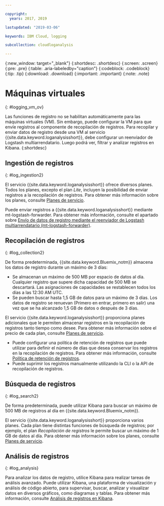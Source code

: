 ```yaml
---

copyright:
  years: 2017, 2019

lastupdated: "2019-03-06"

keywords: IBM Cloud, logging

subcollection: cloudloganalysis

---
```


{:new_window: target="_blank"}
{:shortdesc: .shortdesc}
{:screen: .screen}
{:pre: .pre}
{:table: .aria-labeledby="caption"}
{:codeblock: .codeblock}
{:tip: .tip}
{:download: .download}
{:important: .important}
{:note: .note}

# Máquinas virtuales
{: #logging_vm_ov}

Las funciones de registro no se habilitan automáticamente para las máquinas virtuales (VM). Sin embargo, puede configurar la VM para que envíe registros al componente de recopilación de registros. Para recopilar y enviar datos de registro desde una VM al servicio {{site.data.keyword.loganalysisshort}}, debe configurar un reenviador de Logstash multiarrendatario. Luego podrá ver, filtrar y analizar registros en Kibana.
{:shortdesc}


## Ingestión de registros
{: #log_ingestion2}

El servicio {{site.data.keyword.loganalysisshort}} ofrece diversos planes. Todos los planes, excepto el plan *Lite*, incluyen la posibilidad de enviar registros a la recopilación de registros. Para obtener más información sobre los planes, consulte [Planes de servicio](/docs/services/CloudLogAnalysis?topic=cloudloganalysis-log_analysis_ov#plans).

Puede enviar registros a {{site.data.keyword.loganalysisshort}} mediante mt-logstash-forwarder. Para obtener más información, consulte el apartado sobre [Envío de datos de registro mediante el reenviador de Logstash multiarrendatario (mt-logstash-forwarder)](/docs/services/CloudLogAnalysis/how-to/send-data?topic=cloudloganalysis-send_data_mt#send_data_mt).


## Recopilación de registros
{: #log_collection2}

De forma predeterminada, {{site.data.keyword.Bluemix_notm}} almacena los datos de registro durante un máximo de 3 días:   

* Se almacenan un máximo de 500 MB por espacio de datos al día. Cualquier registro que supere dicha capacidad de 500 MB se descartará. Las asignaciones de capacidades se restablecen todos los días a las 12:30 AM UTC.
* Se pueden buscar hasta 1,5 GB de datos para un máximo de 3 días. Los datos de registro se renuevan (Primero en entrar, primero en salir) una vez que se ha alcanzado 1,5 GB de datos o después de 3 días.

El servicio {{site.data.keyword.loganalysisshort}} proporciona planes adicionales que le permiten almacenar registros en la recopilación de registros tanto tiempo como desee. Para obtener más información sobre el precio de cada plan, consulte [Planes de servicio](/docs/services/CloudLogAnalysis?topic=cloudloganalysis-log_analysis_ov#plans).

* Puede configurar una política de retención de registros que puede utilizar para definir el número de días que desea conservar los registros en la recopilación de registros. Para obtener más información, consulte [Política de retención de registros](/docs/services/CloudLogAnalysis?topic=cloudloganalysis-manage_logs#log_retention_policy).
* Puede suprimir los registros manualmente utilizando la CLI o la API de recopilación de registros.


## Búsqueda de registros
{: #log_search2}

De forma predeterminada, puede utilizar Kibana para buscar un máximo de 500 MB de registros al día en {{site.data.keyword.Bluemix_notm}}. 

El servicio {{site.data.keyword.loganalysisshort}} proporciona varios planes. Cada plan tiene distintas funciones de búsqueda de registros; por ejemplo, el plan *Recopilación de registros* le permite buscar un máximo de 1 GB de datos al día. Para obtener más información sobre los planes, consulte [Planes de servicio](/docs/services/CloudLogAnalysis?topic=cloudloganalysis-log_analysis_ov#plans).


## Análisis de registros
{: #log_analysis}

Para analizar los datos de registro, utilice Kibana para realizar tareas de análisis avanzado. Puede utilizar Kibana, una plataforma de visualización y análisis de código abierto, para supervisar, buscar, analizar y visualizar datos en diversos gráficos, como diagramas y tablas. Para obtener más información, consulte [Análisis de registros en Kibana](/docs/services/CloudLogAnalysis/kibana?topic=cloudloganalysis-analyzing_logs_Kibana#analyzing_logs_Kibana).
